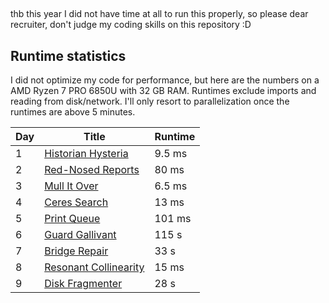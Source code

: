 ## 

thb this year I did not have time at all to run this properly, so please dear recruiter, don't judge my coding skills on this repository :D

## Runtime statistics

I did not optimize my code for performance, but here are the numbers on a AMD Ryzen 7 PRO 6850U with 32 GB RAM. Runtimes exclude imports and reading from disk/network. I'll only resort to parallelization once the runtimes are above 5 minutes.

| Day | Title                                                        | Runtime |
| --- | ------------------------------------------------------------ | ------- |
| 1   | [Historian Hysteria](https://adventofcode.com/2024/day/1)    | 9.5 ms  |
| 2   | [Red-Nosed Reports](https://adventofcode.com/2024/day/2)     | 80 ms   |
| 3   | [Mull It Over](https://adventofcode.com/2024/day/3)          | 6.5 ms  |
| 4   | [Ceres Search](https://adventofcode.com/2024/day/4)          | 13 ms   |
| 5   | [Print Queue](https://adventofcode.com/2024/day/5)           | 101 ms  |
| 6   | [Guard Gallivant](https://adventofcode.com/2024/day/6)       | 115 s   |
| 7   | [Bridge Repair](https://adventofcode.com/2024/day/7)         | 33 s    |
| 8   | [Resonant Collinearity](https://adventofcode.com/2024/day/8) | 15 ms   |
| 9   | [Disk Fragmenter](https://adventofcode.com/2024/day/9)       | 28 s    |

